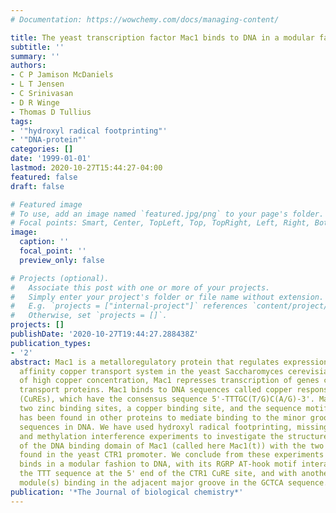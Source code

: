 ```yaml
---
# Documentation: https://wowchemy.com/docs/managing-content/

title: The yeast transcription factor Mac1 binds to DNA in a modular fashion
subtitle: ''
summary: ''
authors:
- C P Jamison McDaniels
- L T Jensen
- C Srinivasan
- D R Winge
- Thomas D Tullius
tags:
- '"hydroxyl radical footprinting"'
- '"DNA-protein"'
categories: []
date: '1999-01-01'
lastmod: 2020-10-27T15:44:27-04:00
featured: false
draft: false

# Featured image
# To use, add an image named `featured.jpg/png` to your page's folder.
# Focal points: Smart, Center, TopLeft, Top, TopRight, Left, Right, BottomLeft, Bottom, BottomRight.
image:
  caption: ''
  focal_point: ''
  preview_only: false

# Projects (optional).
#   Associate this post with one or more of your projects.
#   Simply enter your project's folder or file name without extension.
#   E.g. `projects = ["internal-project"]` references `content/project/deep-learning/index.md`.
#   Otherwise, set `projects = []`.
projects: []
publishDate: '2020-10-27T19:44:27.288438Z'
publication_types:
- '2'
abstract: Mac1 is a metalloregulatory protein that regulates expression of the high
  affinity copper transport system in the yeast Saccharomyces cerevisiae. Under conditions
  of high copper concentration, Mac1 represses transcription of genes coding for copper
  transport proteins. Mac1 binds to DNA sequences called copper response elements
  (CuREs), which have the consensus sequence 5'-TTTGC(T/G)C(A/G)-3'. Mac1 contains
  two zinc binding sites, a copper binding site, and the sequence motif RGRP, which
  has been found in other proteins to mediate binding to the minor groove of A/T-rich
  sequences in DNA. We have used hydroxyl radical footprinting, missing nucleoside,
  and methylation interference experiments to investigate the structure of the complex
  of the DNA binding domain of Mac1 (called here Mac1(t)) with the two CuRE sites
  found in the yeast CTR1 promoter. We conclude from these experiments that Mac1(t)
  binds in a modular fashion to DNA, with its RGRP AT-hook motif interacting with
  the TTT sequence at the 5' end of the CTR1 CuRE site, and with another DNA-binding
  module(s) binding in the adjacent major groove in the GCTCA sequence.
publication: '*The Journal of biological chemistry*'
---
```

